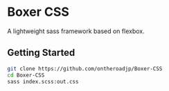 # Boxer CSS

A lightweight sass framework based on flexbox.



## Getting Started

```bash
git clone https://github.com/ontheroadjp/Boxer-CSS
cd Boxer-CSS
sass index.scss:out.css
```

